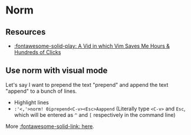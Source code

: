 Norm
===

Resources
---
- [:fontawesome-solid-play: A Vid in which Vim Saves Me Hours & Hundreds of Clicks](https://www.youtube.com/watch?v=hraHAZ1-RaM)

Use norm with visual mode
---

Let's say I want to prepend the text "prepend" and append the text "append" to a
bunch of lines.

- Highlight lines
- `:'<,'>norm! 0iprepend<C-v><Esc>Aappend` (Literally type `<C-v>` and `Esc`,
    which will be entered as `^` and `[` respectively in the command line)

More [:fontawesome-solid-link: here](https://www.reddit.com/r/vim/comments/4ofv82/the_normal_command_is_really_cool/).

